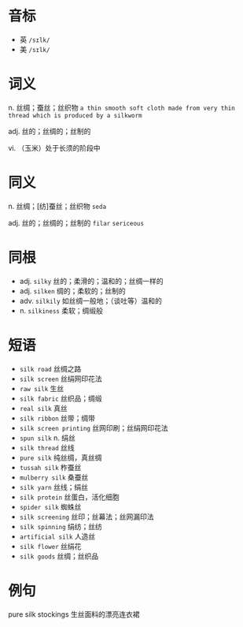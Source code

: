 # 音标

- 英 `/sɪlk/`
- 美 `/sɪlk/`

# 词义

n. 丝绸；蚕丝；丝织物
`a thin smooth soft cloth made from very thin thread which is produced by a silkworm`

adj. 丝的；丝绸的；丝制的


vi. （玉米）处于长须的阶段中


# 同义

n. 丝绸；[纺]蚕丝；丝织物
`seda`

adj. 丝的；丝绸的；丝制的
`filar` `sericeous`

# 同根

- adj. `silky` 丝的；柔滑的；温和的；丝绸一样的
- adj. `silken` 绸的；柔软的；丝制的
- adv. `silkily` 如丝绸一般地；（谈吐等）温和的
- n. `silkiness` 柔软；绸缎般

# 短语

- `silk road` 丝绸之路
- `silk screen` 丝绢网印花法
- `raw silk` 生丝
- `silk fabric` 丝织品；绸缎
- `real silk` 真丝
- `silk ribbon` 丝带；绸带
- `silk screen printing` 丝网印刷；丝绢网印花法
- `spun silk` n. 绢丝
- `silk thread` 丝线
- `pure silk` 纯丝绸，真丝绸
- `tussah silk` 柞蚕丝
- `mulberry silk` 桑蚕丝
- `silk yarn` 丝线；绢丝
- `silk protein` 丝蛋白，活化细胞
- `spider silk` 蜘蛛丝
- `silk screening` 丝印；丝幕法；丝网漏印法
- `silk spinning` 绢纺；丝纺
- `artificial silk` 人造丝
- `silk flower` 丝绢花
- `silk goods` 丝绸；丝织品

# 例句

pure silk stockings
生丝面料的漂亮连衣裙


